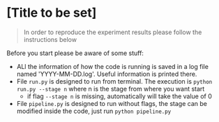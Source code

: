 # [Title to be set]
> In order to reproduce the experiment results please follow the instructions below

Before you start please be aware of some stuff:
* ALl the information of how the code is running is saved in a log file named 'YYYY-MM-DD.log'. Useful information is printed there.
* File `run.py` is designed to run from terminal. The execution is `python run.py --stage n` where n is the stage from where you want start
  * if flag `--stage n` is missing, automatically will take the value of 0
* File `pipeline.py` is designed to run without flags, the stage can be modified inside the code, just run `python pipeline.py`

